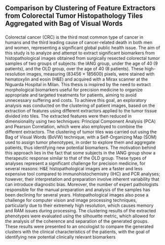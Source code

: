 <h2 align="left">Comparison by Clustering of Feature Extractors from Colorectal Tumor Histopathology Tiles Aggregated with Bag of Visual Words</h2>

###

<p align="left">Colorectal cancer (CRC) is the third most common type of cancer in humans and the third leading cause of cancer-related death in both men and women, representing a significant global public health issue. The aim of this study is to analyze and attempt to extract significant biomarkers from histopathological images obtained from surgically resected colorectal tumor samples of two groups of subjects: the IANG group, under the age of 40 (9 patients), and the OLD group, over the age of 40 (8 patients). These high-resolution images, measuring (83456 × 185600) pixels, were stained with hematoxylin and eosin (H&E) and acquired with a Mirax scanner at the Niguarda Hospital in Milan. This thesis is inspired by the need to extract morphological biomarkers useful for precision medicine to organize appropriate and targeted treatments for patients, aiming to avoid unnecessary suffering and costs. To achieve this goal, an exploratory analysis was conducted on the clustering of patient images, based on the extraction of features using different extractors applied to the tumor tissue divided into tiles. The extracted features were then reduced in dimensionality using two techniques: Principal Component Analysis (PCA) and Pearson Correlation, which were also employed to combine the different extractors. The clustering of tumor tiles was carried out using the Bag of Visual Words (BoVW) technique, with a Self-Organizing Map (SOM) used to assign tumor phenotypes, in order to explore them and aggregate patients, thus identifying new potential biomarkers. The motivation behind this approach lies in the fact that some subjects in the IANG group show a therapeutic response similar to that of the OLD group. These types of analyses represent a significant challenge for precision medicine, for several reasons: H&E histopathological images are a faster and less expensive tool compared to immunohistochemistry (IHC) and PCR analyses; however, their interpretation and preparation involve inherent variability that can introduce diagnostic bias. Moreover, the number of expert pathologists responsible for the manual preparation and analysis of the samples has been declining for several years. Histopathological images also pose a challenge for computer vision and image processing techniques, particularly due to their extremely high resolution, which causes memory and RAM issues during processing. The clustering results of the extracted phenotypes were evaluated using the silhouette metric, which allowed for the analysis of the coherence and separation of the generated groups. These results were presented to an oncologist to compare the generated clusters with the clinical characteristics of the patients, with the goal of identifying new potential clinically relevant biomarkers</p>

###
